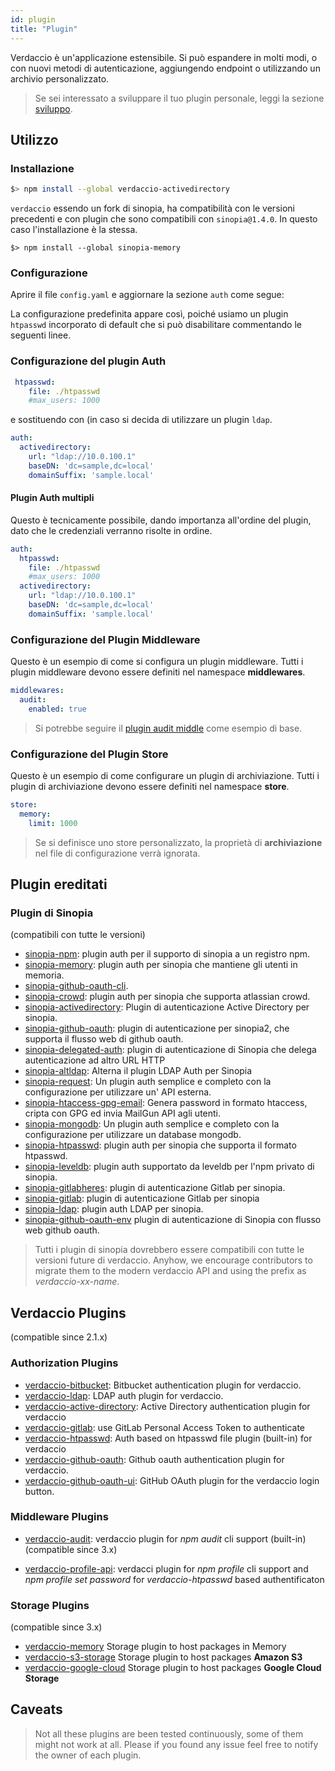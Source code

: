 ```yaml
---
id: plugin
title: "Plugin"
---
```

Verdaccio è un'applicazione estensibile. Si può espandere in molti modi, o con nuovi metodi di autenticazione, aggiungendo endpoint o utilizzando un archivio personalizzato.

> Se sei interessato a sviluppare il tuo plugin personale, leggi la sezione [sviluppo](dev-plugins.md).

## Utilizzo

### Installazione

```bash
$> npm install --global verdaccio-activedirectory
```

`verdaccio` essendo un fork di sinopia, ha compatibilità con le versioni precedenti e con plugin che sono compatibili con `sinopia@1.4.0`. In questo caso l'installazione è la stessa.

    $> npm install --global sinopia-memory
    

### Configurazione

Aprire il file `config.yaml` e aggiornare la sezione `auth` come segue:

La configurazione predefinita appare così, poiché usiamo un plugin `htpasswd` incorporato di default che si può disabilitare commentando le seguenti linee.

### Configurazione del plugin Auth

```yaml
 htpasswd:
    file: ./htpasswd
    #max_users: 1000
```

e sostituendo con (in caso si decida di utilizzare un plugin `ldap`.

```yaml
auth:
  activedirectory:
    url: "ldap://10.0.100.1"
    baseDN: 'dc=sample,dc=local'
    domainSuffix: 'sample.local'
```

#### Plugin Auth multipli

Questo è tecnicamente possibile, dando importanza all'ordine del plugin, dato che le credenziali verranno risolte in ordine.

```yaml
auth:
  htpasswd:
    file: ./htpasswd
    #max_users: 1000
  activedirectory:
    url: "ldap://10.0.100.1"
    baseDN: 'dc=sample,dc=local'
    domainSuffix: 'sample.local'
```

### Configurazione del Plugin Middleware

Questo è un esempio di come si configura un plugin middleware. Tutti i plugin middleware devono essere definiti nel namespace **middlewares**.

```yaml
middlewares:
  audit:
    enabled: true
```

> Si potrebbe seguire il [plugin audit middle](https://github.com/verdaccio/verdaccio-audit) come esempio di base.

### Configurazione del Plugin Store

Questo è un esempio di come configurare un plugin di archiviazione. Tutti i plugin di archiviazione devono essere definiti nel namespace **store**.

```yaml
store:
  memory:
    limit: 1000
```

> Se si definisce uno store personalizzato, la proprietà di **archiviazione** nel file di configurazione verrà ignorata.

## Plugin ereditati

### Plugin di Sinopia

(compatibili con tutte le versioni)

* [sinopia-npm](https://www.npmjs.com/package/sinopia-npm): plugin auth per il supporto di sinopia a un registro npm.
* [sinopia-memory](https://www.npmjs.com/package/sinopia-memory): plugin auth per sinopia che mantiene gli utenti in memoria.
* [sinopia-github-oauth-cli](https://www.npmjs.com/package/sinopia-github-oauth-cli).
* [sinopia-crowd](https://www.npmjs.com/package/sinopia-crowd): plugin auth per sinopia che supporta atlassian crowd.
* [sinopia-activedirectory](https://www.npmjs.com/package/sinopia-activedirectory): Plugin di autenticazione Active Directory per sinopia.
* [sinopia-github-oauth](https://www.npmjs.com/package/sinopia-github-oauth): plugin di autenticazione per sinopia2, che supporta il flusso web di github oauth.
* [sinopia-delegated-auth](https://www.npmjs.com/package/sinopia-delegated-auth): plugin di autenticazione di Sinopia che delega autenticazione ad altro URL HTTP
* [sinopia-altldap](https://www.npmjs.com/package/sinopia-altldap): Alterna il plugin LDAP Auth per Sinopia
* [sinopia-request](https://www.npmjs.com/package/sinopia-request): Un plugin auth semplice e completo con la configurazione per utilizzare un' API esterna.
* [sinopia-htaccess-gpg-email](https://www.npmjs.com/package/sinopia-htaccess-gpg-email): Genera password in formato htaccess, cripta con GPG ed invia MailGun API agli utenti.
* [sinopia-mongodb](https://www.npmjs.com/package/sinopia-mongodb): Un plugin auth semplice e completo con la configurazione per utilizzare un database mongodb.
* [sinopia-htpasswd](https://www.npmjs.com/package/sinopia-htpasswd): plugin auth per sinopia che supporta il formato htpasswd.
* [sinopia-leveldb](https://www.npmjs.com/package/sinopia-leveldb): plugin auth supportato da leveldb per l'npm privato di sinopia.
* [sinopia-gitlabheres](https://www.npmjs.com/package/sinopia-gitlabheres): plugin di autenticazione Gitlab per sinopia.
* [sinopia-gitlab](https://www.npmjs.com/package/sinopia-gitlab): plugin di autenticazione Gitlab per sinopia
* [sinopia-ldap](https://www.npmjs.com/package/sinopia-ldap): plugin auth LDAP per sinopia.
* [sinopia-github-oauth-env](https://www.npmjs.com/package/sinopia-github-oauth-env) plugin di autenticazione di Sinopia con flusso web github oauth.

> Tutti i plugin di sinopia dovrebbero essere compatibili con tutte le versioni future di verdaccio. Anyhow, we encourage contributors to migrate them to the modern verdaccio API and using the prefix as *verdaccio-xx-name*.

## Verdaccio Plugins

(compatible since 2.1.x)

### Authorization Plugins

* [verdaccio-bitbucket](https://github.com/idangozlan/verdaccio-bitbucket): Bitbucket authentication plugin for verdaccio.
* [verdaccio-ldap](https://www.npmjs.com/package/verdaccio-ldap): LDAP auth plugin for verdaccio.
* [verdaccio-active-directory](https://github.com/nowhammies/verdaccio-activedirectory): Active Directory authentication plugin for verdaccio
* [verdaccio-gitlab](https://github.com/bufferoverflow/verdaccio-gitlab): use GitLab Personal Access Token to authenticate
* [verdaccio-htpasswd](https://github.com/verdaccio/verdaccio-htpasswd): Auth based on htpasswd file plugin (built-in) for verdaccio
* [verdaccio-github-oauth](https://github.com/aroundus-inc/verdaccio-github-oauth): Github oauth authentication plugin for verdaccio.
* [verdaccio-github-oauth-ui](https://github.com/n4bb12/verdaccio-github-oauth-ui): GitHub OAuth plugin for the verdaccio login button.

### Middleware Plugins

* [verdaccio-audit](https://github.com/verdaccio/verdaccio-audit): verdaccio plugin for *npm audit* cli support (built-in) (compatible since 3.x)

* [verdaccio-profile-api](https://github.com/ahoracek/verdaccio-profile-api): verdacci plugin for *npm profile* cli support and *npm profile set password* for *verdaccio-htpasswd* based authentificaton

### Storage Plugins

(compatible since 3.x)

* [verdaccio-memory](https://github.com/verdaccio/verdaccio-memory) Storage plugin to host packages in Memory
* [verdaccio-s3-storage](https://github.com/remitly/verdaccio-s3-storage) Storage plugin to host packages **Amazon S3**
* [verdaccio-google-cloud](https://github.com/verdaccio/verdaccio-google-cloud) Storage plugin to host packages **Google Cloud Storage**

## Caveats

> Not all these plugins are been tested continuously, some of them might not work at all. Please if you found any issue feel free to notify the owner of each plugin.